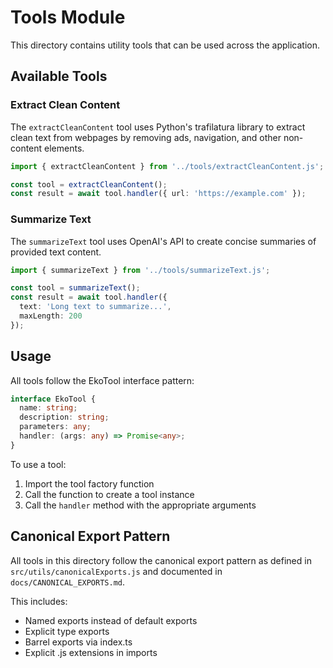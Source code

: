 # Tools Module

This directory contains utility tools that can be used across the application.

## Available Tools

### Extract Clean Content

The `extractCleanContent` tool uses Python's trafilatura library to extract clean text from webpages by removing ads, navigation, and other non-content elements.

```typescript
import { extractCleanContent } from '../tools/extractCleanContent.js';

const tool = extractCleanContent();
const result = await tool.handler({ url: 'https://example.com' });
```

### Summarize Text

The `summarizeText` tool uses OpenAI's API to create concise summaries of provided text content.

```typescript
import { summarizeText } from '../tools/summarizeText.js';

const tool = summarizeText();
const result = await tool.handler({ 
  text: 'Long text to summarize...', 
  maxLength: 200 
});
```

## Usage

All tools follow the EkoTool interface pattern:

```typescript
interface EkoTool {
  name: string;
  description: string;
  parameters: any;
  handler: (args: any) => Promise<any>;
}
```

To use a tool:

1. Import the tool factory function
2. Call the function to create a tool instance
3. Call the `handler` method with the appropriate arguments

## Canonical Export Pattern

All tools in this directory follow the canonical export pattern as defined in `src/utils/canonicalExports.js` and documented in `docs/CANONICAL_EXPORTS.md`.

This includes:
- Named exports instead of default exports
- Explicit type exports
- Barrel exports via index.ts
- Explicit .js extensions in imports
